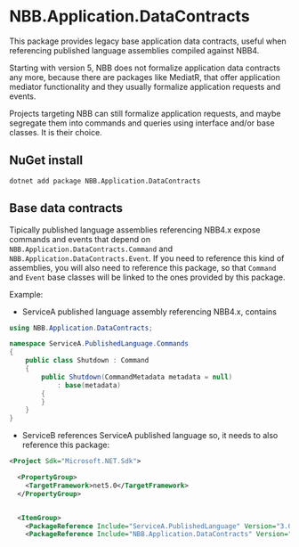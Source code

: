 ﻿# NBB.Application.DataContracts

This package provides legacy base application data contracts, useful when referencing published language assemblies compiled against NBB4.

Starting with version 5, NBB does not formalize application data contracts any more, because there are packages like MediatR, that offer application mediator functionality and they usually formalize application requests and events.

Projects targeting NBB can still formalize application requests, and maybe segregate them into commands and queries using interface and/or base classes. It is their choice.

## NuGet install
```
dotnet add package NBB.Application.DataContracts
```

## Base data contracts
Tipically published language assemblies referencing NBB4.x expose commands and events that depend on `NBB.Application.DataContracts.Command` and `NBB.Application.DataContracts.Event`. If you need to reference this kind of assemblies, you will also need to reference this package, so that `Command` and `Event` base classes will be linked to the ones provided by this package.

Example:
- ServiceA published language assembly referencing NBB4.x, contains
```csharp
using NBB.Application.DataContracts;

namespace ServiceA.PublishedLanguage.Commands
{
    public class Shutdown : Command
    {
        public Shutdown(CommandMetadata metadata = null)
            : base(metadata)
        {
        }
    }
}
```
- ServiceB references ServiceA published language so, it needs to also reference this package:
```xml
<Project Sdk="Microsoft.NET.Sdk">

  <PropertyGroup>
    <TargetFramework>net5.0</TargetFramework>
  </PropertyGroup>


  <ItemGroup>
    <PackageReference Include="ServiceA.PublishedLanguage" Version="3.0.11" />
    <PackageReference Include="NBB.Application.DataContracts" Version="5.1.1" />
```

